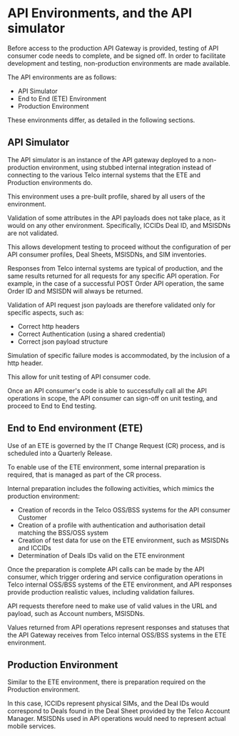 # API Environments, and the API simulator

Before access to the production API Gateway is provided, testing of API consumer code needs to complete, and be signed off. In order to facilitate development and testing, non-production environments are made available.

The API environments are as follows:

- API Simulator
- End to End (ETE) Environment
- Production Environment

These environments differ, as detailed in the following sections.

## API Simulator

The API simulator is an instance of the API gateway deployed to a non-production environment, using stubbed internal integration instead of connecting to the various Telco internal systems that the ETE and Production environments do.

This environment uses a pre-built profile, shared by all users of the environment.

Validation of some attributes in the API payloads does not take place, as it would on any other environment. Specifically, ICCIDs Deal ID, and MSISDNs are not validated.

This allows development testing to proceed without the configuration of per API consumer profiles,
Deal Sheets, MSISDNs, and SIM inventories.

Responses from Telco internal systems are typical of production, and the same results returned for all requests for any specific API operation. For example, in the case of a successful POST Order API operation, the same Order ID and MSISDN will always be returned.

Validation of API request json payloads are therefore validated only for specific aspects, such as:

- Correct http headers
- Correct Authentication (using a shared credential)
- Correct json payload structure

Simulation of specific failure modes is accommodated, by the inclusion of a http header.

This allow for unit testing of API consumer code.

Once an API consumer's code is able to successfully call all the API operations in scope, the API consumer can sign-off on unit testing, and proceed to End to End testing.

## End to End environment (ETE)

Use of an ETE is governed by the IT Change Request (CR) process, and is scheduled into a Quarterly Release.

To enable use of the ETE environment, some internal preparation is required, that is managed as part of the CR process.

Internal preparation includes the following activities, which mimics the production environment:

- Creation of records in the Telco OSS/BSS systems for the API consumer Customer
- Creation of a profile with authentication and authorisation detail matching the BSS/OSS system
- Creation of test data for use on the ETE environment, such as MSISDNs and ICCIDs
- Determination of Deals IDs valid on the ETE environment

Once the preparation is complete API calls can be made by the API consumer, which trigger ordering and service configuration operations in Telco internal OSS/BSS systems of the ETE environment, and API responses provide production realistic values, including validation failures.

API requests therefore need to make use of valid values in the URL and payload, such as Account numbers, MSISDNs.

Values returned from API operations represent responses and statuses that the API Gateway receives from Telco internal OSS/BSS systems in the ETE environment.

## Production Environment

Similar to the ETE environment, there is preparation required on the Production environment.

In this case, ICCIDs represent physical SIMs, and the Deal IDs would correspond to Deals found in the Deal Sheet provided by the Telco Account Manager. MSISDNs used in API operations would need to represent actual mobile services.
